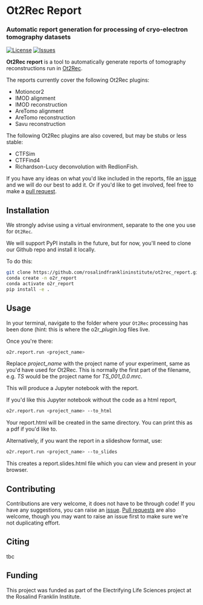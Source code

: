 # Ot2Rec Report

### Automatic report generation for processing of cryo-electron tomography datasets

[![License](https://img.shields.io/badge/License-Apache_2.0-blue.svg)](https://opensource.org/licenses/Apache-2.0)
[![Issues](https://img.shields.io/github/issues/rosalindfranklininstitute/ot2rec_report)](https://github.com/rosalindfranklininstitute/ot2rec_report/issues)

**Ot2Rec report** is a tool to automatically generate reports of tomography reconstructions run in [Ot2Rec](https://github.com/rosalindfranklininstitute/ot2rec). 

The reports currently cover the following Ot2Rec plugins:

- Motioncor2
- IMOD alignment
- IMOD reconstruction
- AreTomo alignment
- AreTomo reconstruction
- Savu reconstruction

The following Ot2Rec plugins are also covered, but may be stubs or less stable:

- CTFSim
- CTFFind4
- Richardson-Lucy deconvolution with RedlionFish.

If you have any ideas on what you'd like included in the reports, file an [issue](https://github.com/rosalindfranklininstitute/ot2rec_report/issues) and we will do our best to add it. Or if you'd like to get involved, feel free to make a [pull request](https://github.com/rosalindfranklininstitute/ot2rec_report/pulls).

## Installation

We strongly advise using a virtual environment, separate to the one you use for `Ot2Rec`.

We will support PyPI installs in the future, but for now, you'll need to clone our Github repo and install it locally.

To do this:

```sh
git clone https://github.com/rosalindfranklininstitute/ot2rec_report.git
conda create -n o2r_report
conda activate o2r_report
pip install -e .
```

## Usage

In your terminal, navigate to the folder where your `Ot2Rec` processing has been done (hint: this is where the o2r_*plugin*.log files live.

Once you're there:

```sh
o2r.report.run <project_name>
```

Replace *project_name* with the project name of your experiment, same as you'd have used for Ot2Rec. This is normally the first part of the filename, e.g. *TS* would be the project name for *TS_001_0.0.mrc*. 

This will produce a Jupyter notebook with the report.

If you'd like this Jupyter notebook without the code as a html report,
```sh
o2r.report.run <project_name> --to_html
```

Your report.html will be created in the same directory. You can print this as a pdf if you'd like to.

Alternatively, if you want the report in a slideshow format, use:

```sh
o2r.report.run <project_name> --to_slides
```

This creates a report.slides.html file which you can view and present in your browser.

## Contributing

Contributions are very welcome, it does not have to be through code! If you have any suggestions, you can raise an [issue](https://github.com/rosalindfranklininstitute/ot2rec_report/issues). [Pull requests](https://github.com/rosalindfranklininstitute/ot2rec_report/pulls) are also welcome, though you may want to raise an issue first to make sure we're not duplicating effort.

## Citing

tbc

## Funding

This project was funded as part of the Electrifying Life Sciences project at the Rosalind Franklin Institute. 
